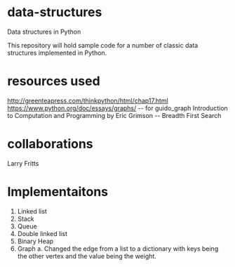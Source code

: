data-structures
===============

Data structures in Python

This repository will hold sample code for a number of classic data structures implemented in Python.

resources used
===============
http://greenteapress.com/thinkpython/html/chap17.html
https://www.python.org/doc/essays/graphs/  -- for guido_graph
Introduction to Computation and Programming by Eric Grimson -- Breadth First Search

collaborations
===============
Larry Fritts

Implementaitons
===============
1. Linked list
2. Stack
3. Queue
4. Double linked list
5. Binary Heap
6. Graph
    a. Changed the edge from a list to a dictionary with keys being the other
    vertex and the value being the weight.
